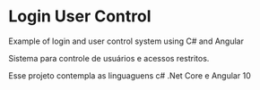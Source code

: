 # Login User Control
Example of login and user control system using C# and Angular

Sistema para controle de usuários e acessos restritos.

Esse projeto contempla as linguaguens c# .Net Core e Angular 10

